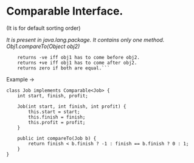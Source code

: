 # Comparable Interface.

(It is for default sorting order)

_It is present in java.lang.package. It contains only one method. Obj1.compareTo(Object obj2)_

````public int compareTo(Object obj)
	returns -ve iff obj1 has to come before obj2.
	returns +ve iff obj1 has to come after obj2.
	returns zero if both are equal.```
````


Example -> 

```
class Job implements Comparable<Job> {
    int start, finish, profit;

    Job(int start, int finish, int profit) {
        this.start = start;
        this.finish = finish;
        this.profit = profit;
    }

    public int compareTo(Job b) {
        return finish < b.finish ? -1 : finish == b.finish ? 0 : 1;
    }
}
```
